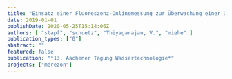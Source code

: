 ```yaml
---
title: "Einsatz einer Fluoreszenz-Onlinemessung zur Überwachung einer Ozonung zur Spurenstoffelimination - Betriebserfahrungen und Vergleich zum SAK254"
date: 2019-01-01
publishDate: 2020-05-25T15:14:06Z
authors: [ "stapf", "schuetz", "Thiyagarajan, V.", "miehe" ]
publication_types: ["0"]
abstract: ""
featured: false
publication: "*13. Aachener Tagung Wassertechnologie*"
projects: ["merezon"]
---
```


